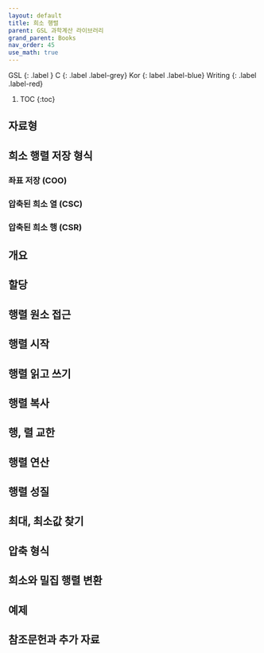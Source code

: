 ```yaml
---
layout: default
title: 희소 행렬
parent: GSL 과학계산 라이브러리
grand_parent: Books
nav_order: 45
use_math: true
---
```


GSL
{: .label }
C
{: .label .label-grey}
Kor
{: label .label-blue}
Writing
{: .label .label-red}

1. TOC
{:toc}



## 자료형

## 희소 행렬 저장 형식
### 좌표 저장 (COO)
### 압축된 희소 열 (CSC)
### 압축된 희소 행 (CSR)

## 개요

## 할당

## 행렬 원소 접근

## 행렬 시작

## 행렬 읽고 쓰기

## 행렬 복사

## 행, 렬 교한

## 행렬 연산

## 행렬 성질

## 최대, 최소값 찾기

## 압축 형식

## 희소와 밀집 행렬 변환

## 예제

## 참조문헌과 추가 자료